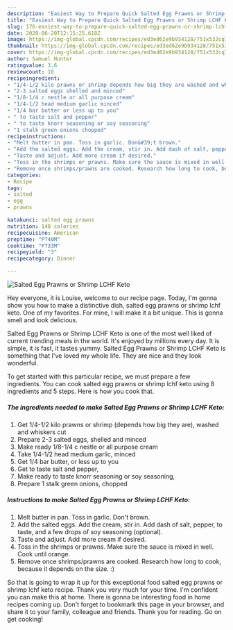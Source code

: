```yaml
---
description: "Easiest Way to Prepare Quick Salted Egg Prawns or Shrimp LCHF Keto"
title: "Easiest Way to Prepare Quick Salted Egg Prawns or Shrimp LCHF Keto"
slug: 176-easiest-way-to-prepare-quick-salted-egg-prawns-or-shrimp-lchf-keto
date: 2020-06-20T12:15:25.618Z
image: https://img-global.cpcdn.com/recipes/ed3ed62e9b934128/751x532cq70/salted-egg-prawns-or-shrimp-lchf-keto-recipe-main-photo.jpg
thumbnail: https://img-global.cpcdn.com/recipes/ed3ed62e9b934128/751x532cq70/salted-egg-prawns-or-shrimp-lchf-keto-recipe-main-photo.jpg
cover: https://img-global.cpcdn.com/recipes/ed3ed62e9b934128/751x532cq70/salted-egg-prawns-or-shrimp-lchf-keto-recipe-main-photo.jpg
author: Samuel Hunter
ratingvalue: 3.6
reviewcount: 10
recipeingredient:
- "1/4-1/2 kilo prawns or shrimp depends how big they are washed and whiskers cut"
- "2-3 salted eggs shelled and minced"
- "1/8-1/4 c nestle or all purpose cream"
- "1/4-1/2 head medium garlic minced"
- "1/4 bar butter or less up to you"
- " to taste salt and pepper"
- " to taste knorr seasoning or soy seasoning"
- "1 stalk green onions chopped"
recipeinstructions:
- "Melt butter in pan. Toss in garlic. Don&#39;t brown."
- "Add the salted eggs. Add the cream, stir in. Add dash of salt, pepper, to taste, and a few drops of soy seasoning (optional)."
- "Taste and adjust. Add more cream if desired."
- "Toss in the shrimps or prawns. Make sure the sauce is mixed in well. Cook until orange."
- "Remove once shrimps/prawns are cooked. Research how long to cook, because it depends on the size. :)"
categories:
- Recipe
tags:
- salted
- egg
- prawns

katakunci: salted egg prawns 
nutrition: 140 calories
recipecuisine: American
preptime: "PT40M"
cooktime: "PT33M"
recipeyield: "3"
recipecategory: Dinner

---
```



![Salted Egg Prawns or Shrimp LCHF Keto](https://img-global.cpcdn.com/recipes/ed3ed62e9b934128/751x532cq70/salted-egg-prawns-or-shrimp-lchf-keto-recipe-main-photo.jpg)

Hey everyone, it is Louise, welcome to our recipe page. Today, I'm gonna show you how to make a distinctive dish, salted egg prawns or shrimp lchf keto. One of my favorites. For mine, I will make it a bit unique. This is gonna smell and look delicious.

Salted Egg Prawns or Shrimp LCHF Keto is one of the most well liked of current trending meals in the world. It's enjoyed by millions every day. It is simple, it is fast, it tastes yummy. Salted Egg Prawns or Shrimp LCHF Keto is something that I've loved my whole life. They are nice and they look wonderful.




To get started with this particular recipe, we must prepare a few ingredients. You can cook salted egg prawns or shrimp lchf keto using 8 ingredients and 5 steps. Here is how you cook that.

<!--inarticleads1-->

##### The ingredients needed to make Salted Egg Prawns or Shrimp LCHF Keto:

1. Get 1/4-1/2 kilo prawns or shrimp (depends how big they are), washed and whiskers cut
1. Prepare 2-3 salted eggs, shelled and minced
1. Make ready 1/8-1/4 c nestle or all purpose cream
1. Take 1/4-1/2 head medium garlic, minced
1. Get 1/4 bar butter, or less up to you
1. Get  to taste salt and pepper,
1. Make ready  to taste knorr seasoning or soy seasoning,
1. Prepare 1 stalk green onions, chopped




<!--inarticleads2-->

##### Instructions to make Salted Egg Prawns or Shrimp LCHF Keto:

1. Melt butter in pan. Toss in garlic. Don&#39;t brown.
1. Add the salted eggs. Add the cream, stir in. Add dash of salt, pepper, to taste, and a few drops of soy seasoning (optional).
1. Taste and adjust. Add more cream if desired.
1. Toss in the shrimps or prawns. Make sure the sauce is mixed in well. Cook until orange.
1. Remove once shrimps/prawns are cooked. Research how long to cook, because it depends on the size. :)




So that is going to wrap it up for this exceptional food salted egg prawns or shrimp lchf keto recipe. Thank you very much for your time. I'm confident you can make this at home. There is gonna be interesting food in home recipes coming up. Don't forget to bookmark this page in your browser, and share it to your family, colleague and friends. Thank you for reading. Go on get cooking!
